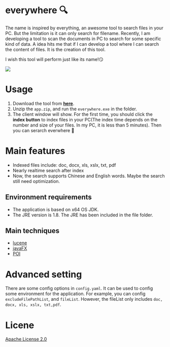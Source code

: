 # everywhere :mag:
The name is inspired by everything, an awesome tool to search files in your PC. But the limitation is it can only search for filename. Recently, I am developing a tool to scan the documents in PC to search for some specific kind of data. A idea hits me that if I can develop a tool where I can search the content of files. It is the creation of this tool.

I wish this tool will perform just like its name!:smirk:

![](http://okja9ah81.bkt.clouddn.com/everywhere.gif)

# Usage
1. Download the tool from [**here**](https://pan.baidu.com/s/1qYHo8Pm).
2. Unzip the `app.zip`, and run the `everywhere.exe` in the folder.
3. The client window will show. For the first time, you should click the **index button** to index files in your PC(The index time depends on the number and size of your files. In my PC, it is less than 5 minutes). Then you can serarch everwhere :punch:

# Main features
* Indexed files include: doc, docx, xls, xslx, txt, pdf
* Nearly realtime search after index
* Now, the search supports Chinese and English words. Maybe the search still need optimization.

## Environment requirements
* The application is based on x64 OS JDK.
* The JRE version is 1.8. The JRE has been included in the file folder.

## Main techniques
* [lucene](https://lucene.apache.org/core/)
* [javaFX](http://www.oracle.com/technetwork/java/javafx/overview/index.html)
* [POI](https://poi.apache.org/)

# Advanced setting
There are some config options in `config.yaml`. It can be used to config some environment for the application. For example, you can config `excludeFilePathList`,  and `fileList`. However, the fileList only includes `doc, docx, xls, xslx, txt,pdf`.

# Licene
[Apache License 2.0](https://github.com/neal1991/everywhere/blob/master/LICENSE)
